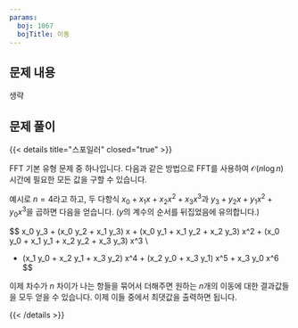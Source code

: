 ```yaml
---
params:
  boj: 1067
  bojTitle: 이동
---
```


## 문제 내용

생략

## 문제 풀이

{{< details title="스포일러" closed="true" >}}

FFT 기본 유형 문제 중 하나입니다. 다음과 같은 방법으로 FFT를 사용하여 $\mathcal{O} (n \log n)$ 시간에 필요한 모든 값을 구할 수 있습니다.

예시로 $n = 4$라고 하고, 두 다항식 $x_0 + x_1 x + x_2 x^2 + x_3 x^3$과 $y_3 + y_2 x + y_1 x^2 + y_0 x^3$을 곱하면 다음을 얻습니다. ($y$의 계수의 순서를 뒤집었음에 유의합니다.)

$$
x_0 y_3 + (x_0 y_2 + x_1 y_3) x + (x_0 y_1 + x_1 y_2 + x_2 y_3) x^2 + (x_0 y_0 + x_1 y_1 + x_2 y_2 + x_3 y_3) x^3 \\
+ (x_1 y_0 + x_2 y_1 + x_3 y_2) x^4 + (x_2 y_0 + x_3 y_1) x^5 + x_3 y_0 x^6
$$

이제 차수가 $n$ 차이가 나는 항들을 묶어서 더해주면 원하는 $n$개의 이동에 대한 결과값들을 모두 얻을 수 있습니다. 이제 이들 중에서 최댓값을 출력하면 됩니다.

{{< /details >}}
